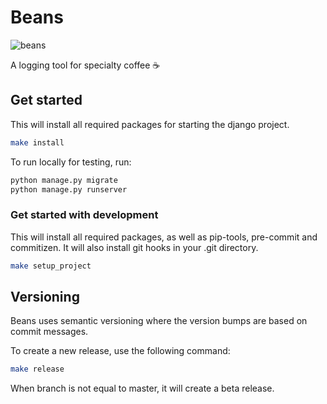 # Beans
![beans](https://github.com/marcelblijleven/beans/actions/workflows/tests.yml/badge.svg)

A logging tool for specialty coffee ☕️

## Get started
This will install all required packages for starting the django project.
```bash
make install
```

To run locally for testing, run:
```bash
python manage.py migrate
python manage.py runserver
```

### Get started with development
This will install all required packages, as well as pip-tools, pre-commit and commitizen. It will also
install git hooks in your .git directory.
```bash
make setup_project
```

## Versioning
Beans uses semantic versioning where the version bumps are based on commit messages.

To create a new release, use the following command:

```bash
make release
```

When branch is not equal to master, it will create a beta release.
